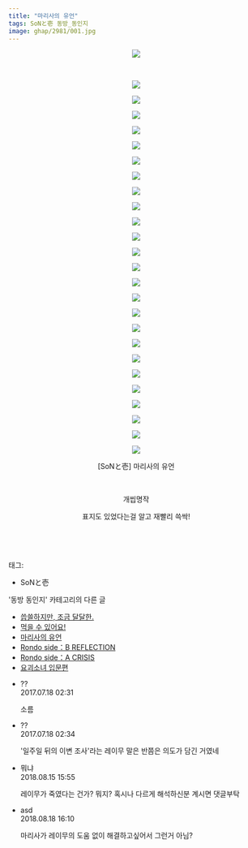 ```yaml
---
title: "마리사의 유언"
tags: SoNと壱 동방_동인지
image: ghap/2981/001.jpg
---
```

<div class="article">
<p style="text-align: center; clear: none; float: none;"><img src="{{ site.nasurl }}/ghap/2981/001.jpg"/></p>
<p style="text-align: center; clear: none; float: none;"><br/></p>
<p style="text-align: center; clear: none; float: none;"><img src="{{ site.nasurl }}/ghap/2981/002.jpg"/></p>
<p style="text-align: center; clear: none; float: none;"><img src="{{ site.nasurl }}/ghap/2981/003.jpg"/></p>
<p style="text-align: center; clear: none; float: none;"><img src="{{ site.nasurl }}/ghap/2981/004.jpg"/></p>
<p style="text-align: center; clear: none; float: none;"><img src="{{ site.nasurl }}/ghap/2981/005.jpg"/></p>
<p style="text-align: center; clear: none; float: none;"><img src="{{ site.nasurl }}/ghap/2981/006.jpg"/></p>
<p style="text-align: center; clear: none; float: none;"><img src="{{ site.nasurl }}/ghap/2981/007.jpg"/></p>
<p style="text-align: center; clear: none; float: none;"><img src="{{ site.nasurl }}/ghap/2981/008.jpg"/></p>
<p style="text-align: center; clear: none; float: none;"><img src="{{ site.nasurl }}/ghap/2981/009.jpg"/></p>
<p style="text-align: center; clear: none; float: none;"><img src="{{ site.nasurl }}/ghap/2981/010.jpg"/></p>
<p style="text-align: center; clear: none; float: none;"><img src="{{ site.nasurl }}/ghap/2981/011.jpg"/></p>
<p style="text-align: center; clear: none; float: none;"><img src="{{ site.nasurl }}/ghap/2981/012.jpg"/></p>
<p style="text-align: center; clear: none; float: none;"><img src="{{ site.nasurl }}/ghap/2981/013.jpg"/></p>
<p style="text-align: center; clear: none; float: none;"><img src="{{ site.nasurl }}/ghap/2981/014.jpg"/></p>
<p style="text-align: center; clear: none; float: none;"><img src="{{ site.nasurl }}/ghap/2981/015.jpg"/></p>
<p style="text-align: center; clear: none; float: none;"><img src="{{ site.nasurl }}/ghap/2981/016.jpg"/></p>
<p style="text-align: center; clear: none; float: none;"><img src="{{ site.nasurl }}/ghap/2981/017.jpg"/></p>
<p style="text-align: center; clear: none; float: none;"><img src="{{ site.nasurl }}/ghap/2981/018.jpg"/></p>
<p style="text-align: center; clear: none; float: none;"><img src="{{ site.nasurl }}/ghap/2981/019.jpg"/></p>
<p style="text-align: center; clear: none; float: none;"><img src="{{ site.nasurl }}/ghap/2981/020.jpg"/></p>
<p style="text-align: center; clear: none; float: none;"><img src="{{ site.nasurl }}/ghap/2981/021.jpg"/></p>
<p style="text-align: center; clear: none; float: none;"><img src="{{ site.nasurl }}/ghap/2981/022.jpg"/></p>
<p style="text-align: center; clear: none; float: none;"><img src="{{ site.nasurl }}/ghap/2981/023.jpg"/></p>
<p style="text-align: center; clear: none; float: none;"><img src="{{ site.nasurl }}/ghap/2981/024.jpg"/></p>
<p style="text-align: center; clear: none; float: none;"><img src="{{ site.nasurl }}/ghap/2981/025.jpg"/></p>
<p style="text-align: center; clear: none; float: none;"><img src="{{ site.nasurl }}/ghap/2981/026.jpg"/></p>
<p style="text-align: center; clear: none; float: none;">[SoNと壱] 마리사의 유언</p>
<p style="text-align: center; clear: none; float: none;"><br/></p>
<p style="text-align: center; clear: none; float: none;">개씹명작</p>
<p style="text-align: center; clear: none; float: none;">표지도 있었다는걸 알고 재빨리 쓱싹!</p>
<p style="text-align: center; clear: none; float: none;"><br/></p>
<p><br/></p>
</div><div class="tagTrail">
<p>태그: </p>
<ul>
<li>SoNと壱</li>
</ul>
</div><div class="another">
<p>'동방 동인지' 카테고리의 다른 글</p>
<ul>
<li><a href="/2016-12-24-ghap_2993">씁쓸하지만, 조금 달달한.</a></li>
<li><a href="/2016-12-22-ghap_2986">먹을 수 있어요!</a></li>
<li><a href="/2016-12-22-ghap_2981">마리사의 유언</a></li>
<li><a href="/2016-12-21-ghap_2977">Rondo side：B REFLECTION</a></li>
<li><a href="/2016-12-21-ghap_2976">Rondo side：A CRISIS</a></li>
<li><a href="/2016-12-21-ghap_2975">요괴소녀 입문편</a></li>
</ul>
</div><div class="cb_module cb_fluid">
<div class="cb_wrt cb_profile">
<div class="comment">
<ul>
<li class="cb_thumb_off" id="comment15038186">
<div class="cb_comment_area">
<div class="cb_info_area">
<div class="cb_section">
<span class="cb_nick_name">??</span>
</div>
<div class="cb_section">
<span class="cb_date">2017.07.18 02:31 </span>
</div>
</div>
<div class="cb_dsc_comment">
<p class="cb_dsc">
											소름 
										</p>
</div>
</div></li>
<li class="cb_thumb_off" id="comment15038190">
<div class="cb_comment_area">
<div class="cb_info_area">
<div class="cb_section">
<span class="cb_nick_name">??</span>
</div>
<div class="cb_section">
<span class="cb_date">2017.07.18 02:34 </span>
</div>
</div>
<div class="cb_dsc_comment">
<p class="cb_dsc">
											'일주일 뒤의 이변 조사'라는 레이무 말은 반쯤은 의도가 담긴 거였네
										</p>
</div>
</div></li>
<li class="cb_thumb_off" id="comment15309203">
<div class="cb_comment_area">
<div class="cb_info_area">
<div class="cb_section">
<span class="cb_nick_name">뭐냐</span>
</div>
<div class="cb_section">
<span class="cb_date">2018.08.15 15:55 </span>
</div>
</div>
<div class="cb_dsc_comment">
<p class="cb_dsc">
											레이무가 죽였다는 건가? 뭐지? 혹시나 다르게 해석하신분 계시면 댓글부탁
										</p>
</div>
</div></li>
<li class="cb_thumb_off" id="comment15311510">
<div class="cb_comment_area">
<div class="cb_info_area">
<div class="cb_section">
<span class="cb_nick_name">asd</span>
</div>
<div class="cb_section">
<span class="cb_date">2018.08.18 16:10 </span>
</div>
</div>
<div class="cb_dsc_comment">
<p class="cb_dsc">
											마리사가 레이무의 도움 없이 해결하고싶어서 그런거 아님?
										</p>
</div>
</div></li>
</ul>
</div>
</div><!-- commentList close -->
</div>